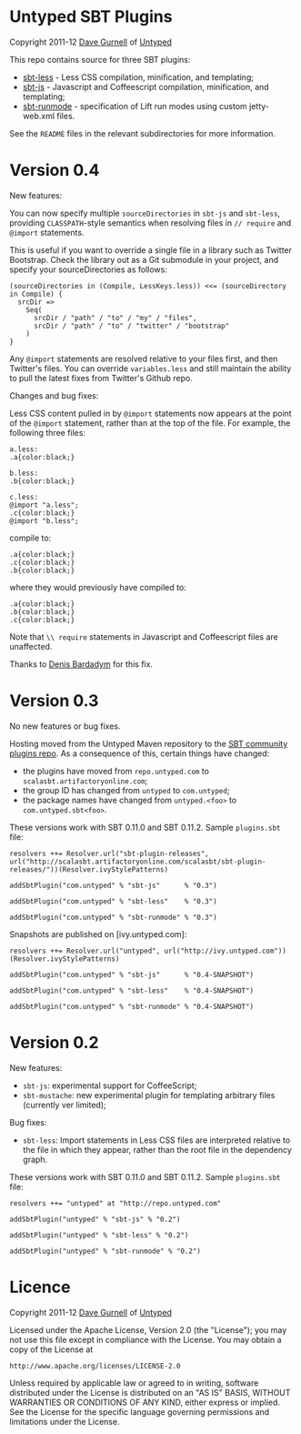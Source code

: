 Untyped SBT Plugins
===================

Copyright 2011-12 [Dave Gurnell] of [Untyped]

This repo contains source for three SBT plugins:

 - [sbt-less] - Less CSS compilation, minification, and templating;
 - [sbt-js] - Javascript and Coffeescript compilation, minification, and templating;
 - [sbt-runmode] - specification of Lift run modes using custom jetty-web.xml files.

See the `README` files in the relevant subdirectories for more information.

Version 0.4
===========

New features:

You can now specify multiple `sourceDirectories` in `sbt-js` and `sbt-less`,
providing `CLASSPATH`-style semantics when resolving files in `// require` and
`@import` statements.

This is useful if you want to override a single file in a library such as
Twitter Bootstrap. Check the library out as a Git submodule in your project,
and specify your sourceDirectories as follows:

    (sourceDirectories in (Compile, LessKeys.less)) <<= (sourceDirectory in Compile) {
      srcDir =>
        Seq(
          srcDir / "path" / "to" / "my" / "files",
          srcDir / "path" / "to" / "twitter" / "bootstrap"
        )
    }

Any `@import` statements are resolved relative to your files first, and then
Twitter's files. You can override `variables.less` and still maintain the ability
to pull the latest fixes from Twitter's Github repo.

Changes and bug fixes:

Less CSS content pulled in by `@import` statements now appears at the point of the
`@import` statement, rather than at the top of the file. For example, the following
three files:

    a.less:
    .a{color:black;}

    b.less:
    .b{color:black;}

    c.less:
    @import "a.less";
    .c{color:black;}
    @import "b.less";

compile to:

    .a{color:black;}
    .c{color:black;}
    .b{color:black;}

where they would previously have compiled to:

    .a{color:black;}
    .b{color:black;}
    .c{color:black;}

Note that `\\ require` statements in Javascript and Coffeescript files are unaffected.

Thanks to [Denis Bardadym] for this fix.

Version 0.3
===========

No new features or bug fixes.

Hosting moved from the Untyped Maven repository to the [SBT community plugins repo].
As a consequence of this, certain things have changed:

 - the plugins have moved from `repo.untyped.com` to `scalasbt.artifactoryonline.com`;
 - the group ID has changed from `untyped` to `com.untyped`;
 - the package names have changed from `untyped.<foo>` to `com.untyped.sbt<foo>`.

These versions work with SBT 0.11.0 and SBT 0.11.2. Sample `plugins.sbt` file:

    resolvers ++= Resolver.url("sbt-plugin-releases", url("http://scalasbt.artifactoryonline.com/scalasbt/sbt-plugin-releases/"))(Resolver.ivyStylePatterns)

    addSbtPlugin("com.untyped" % "sbt-js"      % "0.3")

    addSbtPlugin("com.untyped" % "sbt-less"    % "0.3")

    addSbtPlugin("com.untyped" % "sbt-runmode" % "0.3")

Snapshots are published on [ivy.untyped.com]:

    resolvers ++= Resolver.url("untyped", url("http://ivy.untyped.com"))(Resolver.ivyStylePatterns)

    addSbtPlugin("com.untyped" % "sbt-js"      % "0.4-SNAPSHOT")

    addSbtPlugin("com.untyped" % "sbt-less"    % "0.4-SNAPSHOT")

    addSbtPlugin("com.untyped" % "sbt-runmode" % "0.4-SNAPSHOT")

Version 0.2
===========

New features:

 - `sbt-js`: experimental support for CoffeeScript;
 - `sbt-mustache`: new experimental plugin for templating arbitrary files (currently ver limited);

Bug fixes:

- `sbt-less`: Import statements in Less CSS files are interpreted relative to the file in which they appear,
   rather than the root file in the dependency graph.

These versions work with SBT 0.11.0 and SBT 0.11.2. Sample `plugins.sbt` file:

    resolvers ++= "untyped" at "http://repo.untyped.com"

    addSbtPlugin("untyped" % "sbt-js" % "0.2")

    addSbtPlugin("untyped" % "sbt-less" % "0.2")

    addSbtPlugin("untyped" % "sbt-runmode" % "0.2")

Licence
=======

Copyright 2011-12 [Dave Gurnell] of [Untyped]

Licensed under the Apache License, Version 2.0 (the "License");
you may not use this file except in compliance with the License.
You may obtain a copy of the License at

    http://www.apache.org/licenses/LICENSE-2.0

Unless required by applicable law or agreed to in writing, software
distributed under the License is distributed on an "AS IS" BASIS,
WITHOUT WARRANTIES OR CONDITIONS OF ANY KIND, either express or implied.
See the License for the specific language governing permissions and
limitations under the License.

[SBT community plugins repo]: http://www.scala-sbt.org/
[Dave Gurnell]: http://boxandarrow.com
[Untyped]: http://untyped.com
[sbt-less]: https://github.com/untyped/sbt-plugins/tree/master/sbt-less
[sbt-js]: https://github.com/untyped/sbt-plugins/tree/master/sbt-js
[sbt-runmode]: https://github.com/untyped/sbt-plugins/tree/master/sbt-runmode
[Denis Bardadym]: https://github.com/btd
